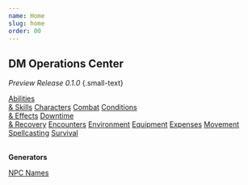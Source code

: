 ```yaml
---
name: Home
slug: home
order: 00
---
```

## DM Operations Center
*Preview Release 0.1.0* {.small-text}

<div id="menu-container">
    <a href="abilities-skills">Abilities<br/> & Skills</a>
    <a href="characters">Characters</a>
    <a href="combat">Combat</a>
    <a href="conditions-effects">Conditions<br/> & Effects</a>
    <a href="downtime-recovery">Downtime<br/> & Recovery</a>
    <a href="encounters">Encounters</a>
    <a href="environment">Environment</a>
    <a href="equipment">Equipment</a>
    <a href="expenses">Expenses</a>
    <a href="movement">Movement</a>
    <a href="spellcasting">Spellcasting</a>
    <a href="survival">Survival</a>
</div>
<br/>

**Generators**
<div id="menu-container">
    <a href="character-name-generator">NPC Names</a>
</div>
